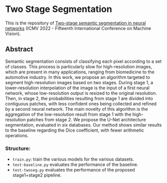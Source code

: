 # Two Stage Segmentation

This is the repository of [Two-stage semantic segmentation in neural networks](https://www.spiedigitallibrary.org/conference-proceedings-of-spie/12701/127010G/Two-stage-semantic-segmentation-in-neural-networks/10.1117/12.2679881.short) (ICMV 2022 - Fifteenth International Conference on Machine Vision).

## Abstract

Semantic segmentation consists of classifying each pixel according to a set of classes. This process is particularly slow for high-resolution images, which are present in many applications, ranging from biomedicine to the automotive industry. In this work, we propose an algorithm targeted to segment high-resolution images based on two stages. During stage 1, a lower-resolution interpolation of the image is the input of a first neural network, whose low-resolution output is resized to the original resolution. Then, in stage 2, the probabilities resulting from stage 1 are divided into contiguous patches, with less confident ones being collected and refined by a second neural network. The main novelty of this algorithm is the aggregation of the low-resolution result from stage 1 with the high-resolution patches from stage 2. We propose the U-Net architecture segmentation, evaluated in six databases. Our method shows similar results to the baseline regarding the Dice coefficient, with fewer arithmetic operations.

### Structure:

* `train.py`: train the various models for the various datasets.
* `test-baseline.py` evaluates the performance of the baseline.
* `test-twoseg.py` evaluates the performance of the proposed stage1+stage2 pipeline.
